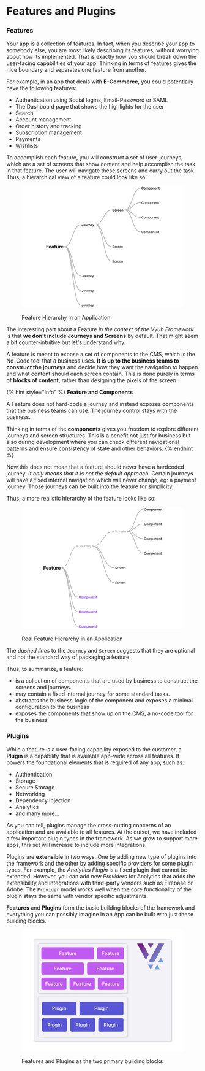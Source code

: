 # Features and Plugins

### Features

Your app is a collection of features. In fact, when you describe your app to somebody else, you are most likely describing its features, without worrying about how its implemented. That is exactly how you should break down the user-facing capabilities of your app. Thinking in terms of features gives the nice boundary and separates one feature from another.

For example, in an app that deals with **E-Commerce**, you could potentially have the following features:

* Authentication using Social logins, Email-Password or SAML
* The Dashboard page that shows the highlights for the user
* Search
* Account management
* Order history and tracking
* Subscription management
* Payments
* Wishlists

To accomplish each feature, you will construct a set of user-journeys, which are a set of screens that show content and help accomplish the task in that feature. The user will navigate these screens and carry out the task. Thus, a hierarchical view of a feature could look like so:

<figure><img src="../.gitbook/assets/feature-hierarchy.png" alt=""><figcaption><p>Feature Hierarchy in an Application</p></figcaption></figure>

The interesting part about a Feature _in the context of the Vyuh Framework_ is that **we don't include Journeys and Screens** by default. That might seem a bit counter-intuitive but let's understand why.

A feature is meant to expose a set of components to the CMS, which is the No-Code tool that a business uses. **It is up to the business teams to construct the journeys** and decide how they want the navigation to happen and what content should each screen contain. This is done purely in terms of **blocks of content**, rather than designing the pixels of the screen.

{% hint style="info" %}
**Feature and Components**

A Feature does not hard-code a journey and instead exposes components that the business teams can use. The journey control stays with the business.

Thinking in terms of the **components** gives you freedom to explore different journeys and screen structures. This is a benefit not just for business but also during development where you can check different navigational patterns and ensure consistency of state and other behaviors.
{% endhint %}

Now this does not mean that a feature should never have a hardcoded journey. _It only means that it is not the default approach_. Certain journeys will have a fixed internal navigation which will never change, eg: a payment journey. Those journeys can be built into the feature for simplicity.

Thus, a more realistic hierarchy of the feature looks like so:

<figure><img src="../.gitbook/assets/feature-hierarchy-real.png" alt=""><figcaption><p>Real Feature Hierarchy in an Application</p></figcaption></figure>

The _dashed lines_ to the `Journey` and `Screen` suggests that they are optional and not the standard way of packaging a feature.

Thus, to summarize, a feature:

* is a collection of components that are used by business to construct the screens and journeys.
* may contain a fixed internal journey for some standard tasks.
* abstracts the business-logic of the component and exposes a minimal configuration to the business
* exposes the components that show up on the CMS, a no-code tool for the business

### Plugins

While a feature is a user-facing capability exposed to the customer, a **Plugin** is a capability that is available app-wide across all features. It powers the foundational elements that is required of any app, such as:

* Authentication
* Storage
* Secure Storage
* Networking
* Dependency Injection
* Analytics
* and many more...

As you can tell, plugins manage the cross-cutting concerns of an application and are available to all features. At the outset, we have included a few important plugin types in the framework. As we grow to support more apps, this set will increase to include more integrations.

Plugins are **extensible** in two ways. One by adding new type of plugins into the framework and the other by adding specific providers for some plugin types. For example, the _Analytics Plugin_ is a fixed plugin that cannot be extended. However, you can add new _Providers_ for Analytics that adds the extensibility and integrations with third-party vendors such as Firebase or Adobe. The `Provider` model works well when the core functionality of the plugin stays the same with vendor specific adjustments.

**Features** and **Plugins** form the basic building blocks of the framework and everything you can possibly imagine in an App can be built with just these building blocks.

<figure><img src="../.gitbook/assets/features-and-plugins.png" alt=""><figcaption><p>Features and Plugins as the two primary building blocks</p></figcaption></figure>

